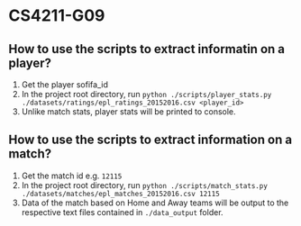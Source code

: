 # CS4211-G09

## How to use the scripts to extract informatin on a player?
1. Get the player sofifa_id
2. In the project root directory, run `python ./scripts/player_stats.py ./datasets/ratings/epl_ratings_20152016.csv <player_id>`
3. Unlike match stats, player stats will be printed to console.

## How to use the scripts to extract information on a match?
1. Get the match id e.g. `12115`
2. In the project root directory, run `python ./scripts/match_stats.py ./datasets/matches/epl_matches_20152016.csv 12115`
3. Data of the match based on Home and Away teams will be output to the respective text files contained in `./data_output` folder.